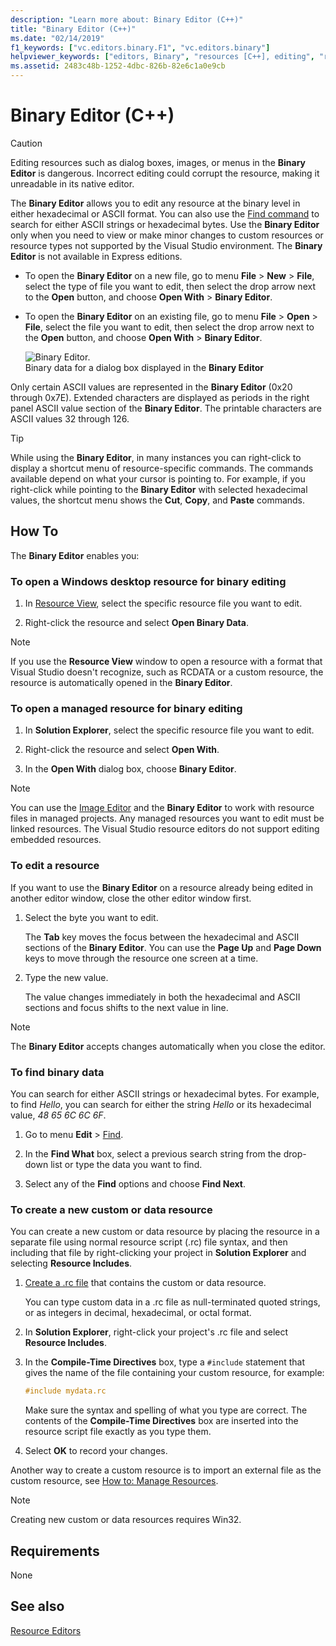 ```yaml
---
description: "Learn more about: Binary Editor (C++)"
title: "Binary Editor (C++)"
ms.date: "02/14/2019"
f1_keywords: ["vc.editors.binary.F1", "vc.editors.binary"]
helpviewer_keywords: ["editors, Binary", "resources [C++], editing", "resource editors [C++], Binary editor", "Binary editor", "binary data, editing", "resources [C++], opening for binary editing", "binary data", "hexadecimal bytes in binary data", "strings [C++], searching for", "file searches [C++]", "binary data, finding", "ASCII characters, finding in binary data", "custom resources [C++]", "data resources [C++]", "resources [C++], creating"]
ms.assetid: 2483c48b-1252-4dbc-826b-82e6c1a0e9cb
---
```

# Binary Editor (C++)

> [!CAUTION]
> Editing resources such as dialog boxes, images, or menus in the **Binary Editor** is dangerous. Incorrect editing could corrupt the resource, making it unreadable in its native editor.

The **Binary Editor** allows you to edit any resource at the binary level in either hexadecimal or ASCII format. You can also use the [Find command](/visualstudio/ide/reference/find-command) to search for either ASCII strings or hexadecimal bytes. Use the **Binary Editor** only when you need to view or make minor changes to custom resources or resource types not supported by the Visual Studio environment. The **Binary Editor** is not available in Express editions.

- To open the **Binary Editor** on a new file, go to menu **File** > **New** > **File**, select the type of file you want to edit, then select the drop arrow next to the **Open** button, and choose **Open With** > **Binary Editor**.

- To open the **Binary Editor** on an existing file, go to menu **File** > **Open** > **File**, select the file you want to edit, then select the drop arrow next to the **Open** button, and choose **Open With** > **Binary Editor**.

   ![Binary Editor.](../mfc/media/vcbinaryeditor2.gif "vcBinaryEditor2")<br/>
   Binary data for a dialog box displayed in the **Binary Editor**

Only certain ASCII values are represented in the **Binary Editor** (0x20 through 0x7E). Extended characters are displayed as periods in the right panel ASCII value section of the **Binary Editor**. The printable characters are ASCII values 32 through 126.

> [!TIP]
> While using the **Binary Editor**, in many instances you can right-click to display a shortcut menu of resource-specific commands. The commands available depend on what your cursor is pointing to. For example, if you right-click while pointing to the **Binary Editor** with selected hexadecimal values, the shortcut menu shows the **Cut**, **Copy**, and **Paste** commands.

## How To

The **Binary Editor** enables you:

### To open a Windows desktop resource for binary editing

1. In [Resource View](how-to-create-a-resource-script-file.md#create-resources), select the specific resource file you want to edit.

1. Right-click the resource and select **Open Binary Data**.

> [!NOTE]
> If you use the **Resource View** window to open a resource with a format that Visual Studio doesn't recognize, such as RCDATA or a custom resource, the resource is automatically opened in the **Binary Editor**.

### To open a managed resource for binary editing

1. In **Solution Explorer**, select the specific resource file you want to edit.

1. Right-click the resource and select **Open With**.

1. In the **Open With** dialog box, choose **Binary Editor**.

> [!NOTE]
> You can use the [Image Editor](image-editor-for-icons.md) and the **Binary Editor** to work with resource files in managed projects. Any managed resources you want to edit must be linked resources. The Visual Studio resource editors do not support editing embedded resources.

### To edit a resource

If you want to use the **Binary Editor** on a resource already being edited in another editor window, close the other editor window first.

1. Select the byte you want to edit.

   The **Tab** key moves the focus between the hexadecimal and ASCII sections of the **Binary Editor**. You can use the **Page Up** and **Page Down** keys to move through the resource one screen at a time.

1. Type the new value.

   The value changes immediately in both the hexadecimal and ASCII sections and focus shifts to the next value in line.

> [!NOTE]
> The **Binary Editor** accepts changes automatically when you close the editor.

### To find binary data

You can search for either ASCII strings or hexadecimal bytes. For example, to find *Hello*, you can search for either the string *Hello* or its hexadecimal value, *48 65 6C 6C 6F*.

1. Go to menu **Edit** > [Find](/visualstudio/ide/reference/find-command).

1. In the **Find What** box, select a previous search string from the drop-down list or type the data you want to find.

1. Select any of the **Find** options and choose **Find Next**.

### To create a new custom or data resource

You can create a new custom or data resource by placing the resource in a separate file using normal resource script (.rc) file syntax, and then including that file by right-clicking your project in **Solution Explorer** and selecting **Resource Includes**.

1. [Create a .rc file](how-to-create-a-resource-script-file.md) that contains the custom or data resource.

   You can type custom data in a .rc file as null-terminated quoted strings, or as integers in decimal, hexadecimal, or octal format.

1. In **Solution Explorer**, right-click your project's .rc file and select **Resource Includes**.

1. In the **Compile-Time Directives** box, type a `#include` statement that gives the name of the file containing your custom resource, for example:

    ```cpp
    #include mydata.rc
    ```

   Make sure the syntax and spelling of what you type are correct. The contents of the **Compile-Time Directives** box are inserted into the resource script file exactly as you type them.

1. Select **OK** to record your changes.

Another way to create a custom resource is to import an external file as the custom resource, see [How to: Manage Resources](./how-to-copy-resources.md).

> [!NOTE]
> Creating new custom or data resources requires Win32.

## Requirements

None

## See also

[Resource Editors](resource-editors.md)
